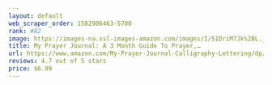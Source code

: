 ```yaml
---
layout: default 
﻿web_scraper_order: 1582906463-5700
rank: #82
image: https://images-na.ssl-images-amazon.com/images/I/51DriM7Jk%2BL.jpg
title: My Prayer Journal: A 3 Month Guide To Prayer,…
url: https://www.amazon.com/My-Prayer-Journal-Calligraphy-Lettering/dp/1545262241/ref=zg_mw_books_82?_encoding=UTF8&psc=1&refRID=F7CXJB6QSX8DPP0KMBZS
reviews: 4.7 out of 5 stars
price: $6.99 
---
```

